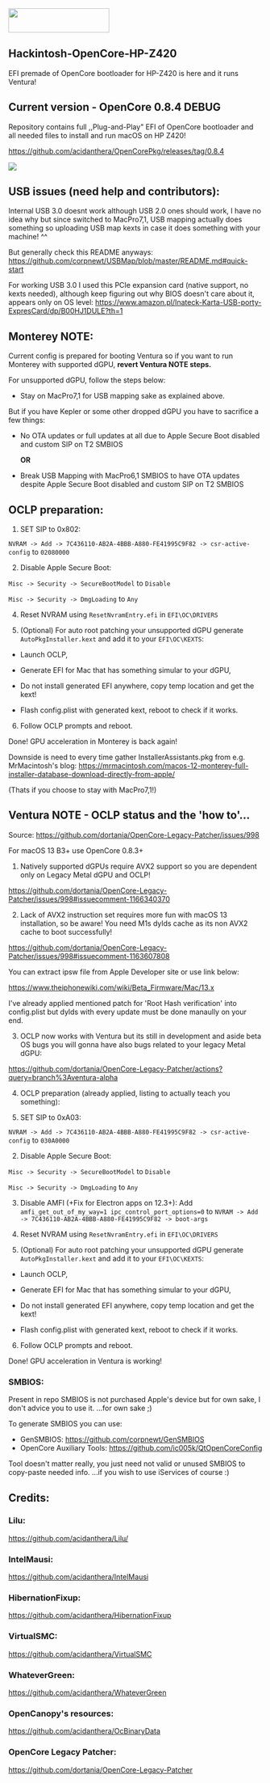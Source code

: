<img src="https://github.com/acidanthera/OpenCorePkg/blob/master/Docs/Logos/OpenCore_with_text_Small.png" width="200" height="48"/>

## Hackintosh-OpenCore-HP-Z420
EFI premade of OpenCore bootloader for HP-Z420 is here and it runs Ventura!

## Current version - OpenCore 0.8.4 DEBUG
Repository contains full ,,Plug-and-Play" EFI of OpenCore bootloader and
all needed files to install and run macOS on HP Z420!

https://github.com/acidanthera/OpenCorePkg/releases/tag/0.8.4

<img src="https://media.discordapp.net/attachments/724306793819275309/1013378822239944814/unknown.png">

## USB issues (need help and contributors):

Internal USB 3.0 doesnt work although USB 2.0 ones should work, I have no idea why but since switched to MacPro7,1, USB mapping actually does something so uploading USB map kexts in case it does something with your machine! ^^ 

But generally check this README anyways:
https://github.com/corpnewt/USBMap/blob/master/README.md#quick-start


For working USB 3.0 I used this PCIe expansion card (native support, no kexts needed), although keep figuring out why BIOS doesn't care about it, appears only on OS level:
https://www.amazon.pl/Inateck-Karta-USB-porty-ExpresCard/dp/B00HJ1DULE?th=1

## Monterey NOTE:

Current config is prepared for booting Ventura so if you want to run Monterey with supported dGPU, **revert Ventura NOTE steps.**

For unsupported dGPU, follow the steps below:

- Stay on MacPro7,1 for USB mapping sake as explained above.

But if you have Kepler or some other dropped dGPU you have to sacrifice a few things:

- No OTA updates or full updates at all due to Apple Secure Boot disabled and custom SIP on T2 SMBIOS

  **OR**

- Break USB Mapping with MacPro6,1 SMBIOS to have OTA updates despite Apple Secure Boot disabled and custom SIP on T2 SMBIOS

## OCLP preparation:

1. SET SIP to 0x802:

`NVRAM -> Add -> 7C436110-AB2A-4BBB-A880-FE41995C9F82 -> csr-active-config` to `02080000`

2. Disable Apple Secure Boot:

`Misc -> Security -> SecureBootModel` to `Disable` 

`Misc -> Security -> DmgLoading` to `Any`

4. Reset NVRAM using `ResetNvramEntry.efi` in `EFI\OC\DRIVERS`

5. (Optional) For auto root patching your unsupported dGPU generate `AutoPkgInstaller.kext` and add it to your `EFI\OC\KEXTS`:

- Launch OCLP,

- Generate EFI for Mac that has something simular to your dGPU,

- Do not install generated EFI anywhere, copy temp location and get the kext!

- Flash config.plist with generated kext, reboot to check if it works.

6. Follow OCLP prompts and reboot.

Done! GPU acceleration in Monterey is back again! 

Downside is need to every time gather InstallerAssistants.pkg from e.g. MrMacintosh's blog:
https://mrmacintosh.com/macos-12-monterey-full-installer-database-download-directly-from-apple/

(Thats if you choose to stay with MacPro7,1!)

## Ventura NOTE - OCLP status and the 'how to'...

Source: https://github.com/dortania/OpenCore-Legacy-Patcher/issues/998

For macOS 13 B3+ use OpenCore 0.8.3+

1. Natively supported dGPUs require AVX2 support so you are dependent only on Legacy Metal dGPU and OCLP!

https://github.com/dortania/OpenCore-Legacy-Patcher/issues/998#issuecomment-1166340370

2. Lack of AVX2 instruction set requires more fun with macOS 13 installation, so be aware! You need M1s dylds cache as its non AVX2 cache to boot successfully!

https://github.com/dortania/OpenCore-Legacy-Patcher/issues/998#issuecomment-1163607808

You can extract ipsw file from Apple Developer site or use link below:

https://www.theiphonewiki.com/wiki/Beta_Firmware/Mac/13.x

I've already applied mentioned patch for 'Root Hash verification' into config.plist but dylds with every update must be done manaully on your end.

3. OCLP now works with Ventura but its still in development and aside beta OS bugs you will gonna have also bugs related to your legacy Metal dGPU:

https://github.com/dortania/OpenCore-Legacy-Patcher/actions?query=branch%3Aventura-alpha

4. OCLP preparation (already applied, listing to actually teach you something):

1. SET SIP to 0xA03:

`NVRAM -> Add -> 7C436110-AB2A-4BBB-A880-FE41995C9F82 -> csr-active-config` to `030A0000`

2. Disable Apple Secure Boot:

`Misc -> Security -> SecureBootModel` to `Disable` 

`Misc -> Security -> DmgLoading` to `Any`

3. Disable AMFI (+Fix for Electron apps on 12.3+):
Add `amfi_get_out_of_my_way=1 ipc_control_port_options=0` to `NVRAM -> Add -> 7C436110-AB2A-4BBB-A880-FE41995C9F82 -> boot-args`

4. Reset NVRAM using `ResetNvramEntry.efi` in `EFI\OC\DRIVERS`

5. (Optional) For auto root patching your unsupported dGPU generate `AutoPkgInstaller.kext` and add it to your `EFI\OC\KEXTS`:

- Launch OCLP,

- Generate EFI for Mac that has something simular to your dGPU,

- Do not install generated EFI anywhere, copy temp location and get the kext!

- Flash config.plist with generated kext, reboot to check if it works.

6. Follow OCLP prompts and reboot.

Done! GPU acceleration in Ventura is working!

### SMBIOS:
Present in repo SMBIOS is not purchased Apple's device but for own sake, I don't advice you to use it.
...for own sake ;)

To generate SMBIOS you can use:
* GenSMBIOS:
https://github.com/corpnewt/GenSMBIOS
* OpenCore Auxiliary Tools:
https://github.com/ic005k/QtOpenCoreConfig

Tool doesn't matter really, you just need not valid or unused SMBIOS to copy-paste needed info.
...if you wish to use iServices of course :)

## Credits:

### Lilu:
https://github.com/acidanthera/Lilu/
### IntelMausi:
https://github.com/acidanthera/IntelMausi
### HibernationFixup:
https://github.com/acidanthera/HibernationFixup
### VirtualSMC:
https://github.com/acidanthera/VirtualSMC
### WhateverGreen:
https://github.com/acidanthera/WhateverGreen
### OpenCanopy's resources:
https://github.com/acidanthera/OcBinaryData
### OpenCore Legacy Patcher:
https://github.com/dortania/OpenCore-Legacy-Patcher
